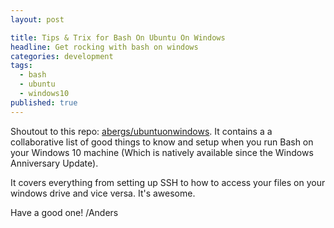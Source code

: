 ```yaml
---
layout: post

title: Tips & Trix for Bash On Ubuntu On Windows
headline: Get rocking with bash on windows
categories: development
tags: 
  - bash
  - ubuntu
  - windows10
published: true
---
```


Shoutout to this repo: [abergs/ubuntuonwindows](https://github.com/abergs/ubuntuonwindows). It contains a a collaborative list of good things to know and setup when you run Bash on your Windows 10 machine (Which is natively available since the Windows Anniversary Update). 

It covers everything from setting up SSH to how to access your files on your windows drive and vice versa. It's awesome.

Have a good one! /Anders